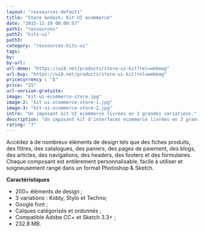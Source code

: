```yaml
---
layout: "ressources-default"
title: "Store &ndash; Kit UI ecommerce"
date: "2015-11-19 00:00:57"
path1: "ressources"
path2: "kits-ui"
path3:
category: "ressources-kits-ui"
tags:
by:
by-url:
url-demo: "https://ui8.net/products/store-ui-kit?rel=webmag"
url-buy: "https://ui8.net/products/store-ui-kit?rel=webmag"
pricecurrency : "$"
price: "25"
url-version-gratuite:
image: "kit-ui-ecommerce-store.jpg"
image-2: "kit-ui-ecommerce-store-1.jpg"
image-3: "kit-ui-ecommerce-store-2.jpg"
intro: "Un imposant kit UI ecommerce livrées en 3 grandes variations."
description: "Un imposant kit d'interfaces ecommerce livrées en 3 grandes variations."
rating: "7"
---
```

Accédez à de nombreux éléments de design tels que des fiches produits, des filtres, des catalogues, des paniers, des pages de paiement, des blogs, des articles, des navigations, des headers, des footers et des formulaires. Chaque composant est entièrement personnalisable, facile à utiliser et soigneusement rangé dans un format Photoshop & Sketch.

**Caractéristiques**

* 200+ éléments de design ;
* 3 variations : Kiddy, Stylo et Techno;
* Google font ;
* Calques catégorisés et ordonnés ;
* Compatible Adobe CC+ et Sketch 3.3+ ;
* 232.8 MB.
